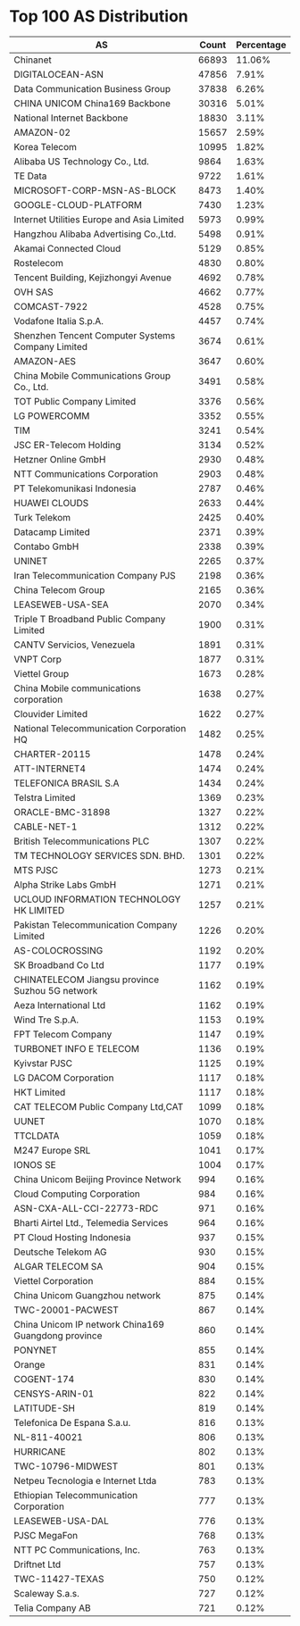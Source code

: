 # Top 100 AS Distribution
| AS | Count | Percentage |
|----|----|----|
| Chinanet | 66893 | 11.06% |
| DIGITALOCEAN-ASN | 47856 | 7.91% |
| Data Communication Business Group | 37838 | 6.26% |
| CHINA UNICOM China169 Backbone | 30316 | 5.01% |
| National Internet Backbone | 18830 | 3.11% |
| AMAZON-02 | 15657 | 2.59% |
| Korea Telecom | 10995 | 1.82% |
| Alibaba US Technology Co., Ltd. | 9864 | 1.63% |
| TE Data | 9722 | 1.61% |
| MICROSOFT-CORP-MSN-AS-BLOCK | 8473 | 1.40% |
| GOOGLE-CLOUD-PLATFORM | 7430 | 1.23% |
| Internet Utilities Europe and Asia Limited | 5973 | 0.99% |
| Hangzhou Alibaba Advertising Co.,Ltd. | 5498 | 0.91% |
| Akamai Connected Cloud | 5129 | 0.85% |
| Rostelecom | 4830 | 0.80% |
| Tencent Building, Kejizhongyi Avenue | 4692 | 0.78% |
| OVH SAS | 4662 | 0.77% |
| COMCAST-7922 | 4528 | 0.75% |
| Vodafone Italia S.p.A. | 4457 | 0.74% |
| Shenzhen Tencent Computer Systems Company Limited | 3674 | 0.61% |
| AMAZON-AES | 3647 | 0.60% |
| China Mobile Communications Group Co., Ltd. | 3491 | 0.58% |
| TOT Public Company Limited | 3376 | 0.56% |
| LG POWERCOMM | 3352 | 0.55% |
| TIM | 3241 | 0.54% |
| JSC ER-Telecom Holding | 3134 | 0.52% |
| Hetzner Online GmbH | 2930 | 0.48% |
| NTT Communications Corporation | 2903 | 0.48% |
| PT Telekomunikasi Indonesia | 2787 | 0.46% |
| HUAWEI CLOUDS | 2633 | 0.44% |
| Turk Telekom | 2425 | 0.40% |
| Datacamp Limited | 2371 | 0.39% |
| Contabo GmbH | 2338 | 0.39% |
| UNINET | 2265 | 0.37% |
| Iran Telecommunication Company PJS | 2198 | 0.36% |
| China Telecom Group | 2165 | 0.36% |
| LEASEWEB-USA-SEA | 2070 | 0.34% |
| Triple T Broadband Public Company Limited | 1900 | 0.31% |
| CANTV Servicios, Venezuela | 1891 | 0.31% |
| VNPT Corp | 1877 | 0.31% |
| Viettel Group | 1673 | 0.28% |
| China Mobile communications corporation | 1638 | 0.27% |
| Clouvider Limited | 1622 | 0.27% |
| National Telecommunication Corporation HQ | 1482 | 0.25% |
| CHARTER-20115 | 1478 | 0.24% |
| ATT-INTERNET4 | 1474 | 0.24% |
| TELEFONICA BRASIL S.A | 1434 | 0.24% |
| Telstra Limited | 1369 | 0.23% |
| ORACLE-BMC-31898 | 1327 | 0.22% |
| CABLE-NET-1 | 1312 | 0.22% |
| British Telecommunications PLC | 1307 | 0.22% |
| TM TECHNOLOGY SERVICES SDN. BHD. | 1301 | 0.22% |
| MTS PJSC | 1273 | 0.21% |
| Alpha Strike Labs GmbH | 1271 | 0.21% |
| UCLOUD INFORMATION TECHNOLOGY HK LIMITED | 1257 | 0.21% |
| Pakistan Telecommunication Company Limited | 1226 | 0.20% |
| AS-COLOCROSSING | 1192 | 0.20% |
| SK Broadband Co Ltd | 1177 | 0.19% |
| CHINATELECOM Jiangsu province Suzhou 5G network | 1162 | 0.19% |
| Aeza International Ltd | 1162 | 0.19% |
| Wind Tre S.p.A. | 1153 | 0.19% |
| FPT Telecom Company | 1147 | 0.19% |
| TURBONET INFO E TELECOM | 1136 | 0.19% |
| Kyivstar PJSC | 1125 | 0.19% |
| LG DACOM Corporation | 1117 | 0.18% |
| HKT Limited | 1117 | 0.18% |
| CAT TELECOM Public Company Ltd,CAT | 1099 | 0.18% |
| UUNET | 1070 | 0.18% |
| TTCLDATA | 1059 | 0.18% |
| M247 Europe SRL | 1041 | 0.17% |
| IONOS SE | 1004 | 0.17% |
| China Unicom Beijing Province Network | 994 | 0.16% |
| Cloud Computing Corporation | 984 | 0.16% |
| ASN-CXA-ALL-CCI-22773-RDC | 971 | 0.16% |
| Bharti Airtel Ltd., Telemedia Services | 964 | 0.16% |
| PT Cloud Hosting Indonesia | 937 | 0.15% |
| Deutsche Telekom AG | 930 | 0.15% |
| ALGAR TELECOM SA | 904 | 0.15% |
| Viettel Corporation | 884 | 0.15% |
| China Unicom Guangzhou network | 875 | 0.14% |
| TWC-20001-PACWEST | 867 | 0.14% |
| China Unicom IP network China169 Guangdong province | 860 | 0.14% |
| PONYNET | 855 | 0.14% |
| Orange | 831 | 0.14% |
| COGENT-174 | 830 | 0.14% |
| CENSYS-ARIN-01 | 822 | 0.14% |
| LATITUDE-SH | 819 | 0.14% |
| Telefonica De Espana S.a.u. | 816 | 0.13% |
| NL-811-40021 | 806 | 0.13% |
| HURRICANE | 802 | 0.13% |
| TWC-10796-MIDWEST | 801 | 0.13% |
| Netpeu Tecnologia e Internet Ltda | 783 | 0.13% |
| Ethiopian Telecommunication Corporation | 777 | 0.13% |
| LEASEWEB-USA-DAL | 776 | 0.13% |
| PJSC MegaFon | 768 | 0.13% |
| NTT PC Communications, Inc. | 763 | 0.13% |
| Driftnet Ltd | 757 | 0.13% |
| TWC-11427-TEXAS | 750 | 0.12% |
| Scaleway S.a.s. | 727 | 0.12% |
| Telia Company AB | 721 | 0.12% |
